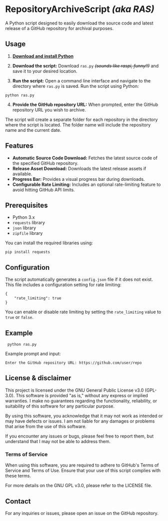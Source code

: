 # RepositoryArchiveScript *(aka RAS)*

A Python script designed to easily download the source code and latest release of a GitHub repository for archival purposes.

## Usage
1. **[Download and install Python](https://wiki.python.org/moin/BeginnersGuide/Download)** 
2. **Download the script:**
   Download `ras.py` ~~_(sounds like raspi, funny!!)_~~ and save it to your desired location.

3. **Run the script:**
   Open a command line interface and navigate to the directory where `ras.py` is saved. Run the script using Python:
```
python ras.py
```

4. **Provide the GitHub repository URL:**
   When prompted, enter the GitHub repository URL you wish to archive.

The script will create a separate folder for each repository in the directory where the script is located. The folder name will include the repository name and the current date.

## Features

- **Automatic Source Code Download:** Fetches the latest source code of the specified GitHub repository.
- **Release Asset Download:** Downloads the latest release assets if available.
- **Progress Bar:** Provides a visual progress bar during downloads.
- **Configurable Rate Limiting:** Includes an optional rate-limiting feature to avoid hitting GitHub API limits.

## Prerequisites

- Python 3.x
- `requests` library
- `json` library
- `zipfile` library

You can install the required libraries using:

    pip install requests

## Configuration

The script automatically generates a `config.json` file if it does not exist. This file includes a configuration setting for rate limiting:

    {
        "rate_limiting": true
    }

You can enable or disable rate limiting by setting the `rate_limiting` value to `true` or `false`.

## Example

     python ras.py

Example prompt and input:

    Enter the GitHub repository URL: https://github.com/user/repo

## License & disclaimer

This project is licensed under the GNU General Public License v3.0 (GPL-3.0). This software is provided "as is," without any express or implied warranties. I make no guarantees regarding the functionality, reliability, or suitability of this software for any particular purpose.

By using this software, you acknowledge that it may not work as intended or may have defects or issues. I am not liable for any damages or problems that arise from the use of this software.

If you encounter any issues or bugs, please feel free to report them, but understand that I may not be able to address them.

### Terms of Service

When using this software, you are required to adhere to GitHub's Terms of Service and Terms of Use. Ensure that your use of this script complies with these terms.

For more details on the GNU GPL v3.0, please refer to the LICENSE file.

## Contact

For any inquiries or issues, please open an issue on the GitHub repository.
